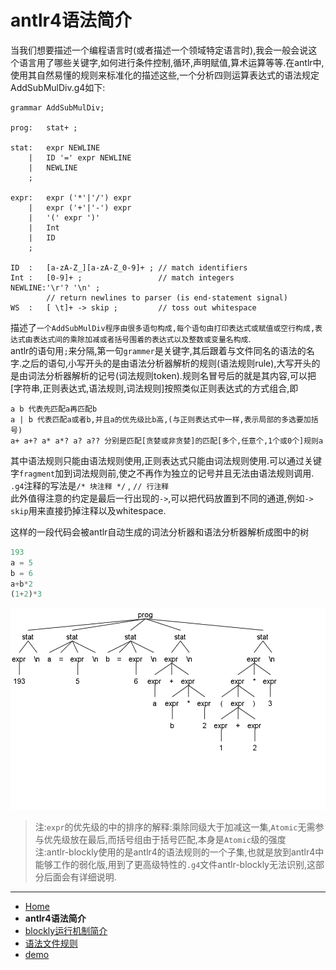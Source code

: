 # antlr4语法简介

当我们想要描述一个编程语言时(或者描述一个领域特定语言时),我会一般会说这个语言用了哪些关键字,如何进行条件控制,循环,声明赋值,算术运算等等.在antlr中,使用其自然易懂的规则来标准化的描述这些,一个分析四则运算表达式的语法规定AddSubMulDiv.g4如下:
``` antlr
grammar AddSubMulDiv;

prog:   stat+ ; 

stat:   expr NEWLINE
    |   ID '=' expr NEWLINE
    |   NEWLINE
    ;

expr:   expr ('*'|'/') expr
    |   expr ('+'|'-') expr
    |   '(' expr ')'
    |   Int
    |   ID
    ;

ID  :   [a-zA-Z_][a-zA-Z_0-9]+ ; // match identifiers
Int :   [0-9]+ ;                 // match integers
NEWLINE:'\r'? '\n' ; 
        // return newlines to parser (is end-statement signal)
WS  :   [ \t]+ -> skip ;         // toss out whitespace
```
描述了`一个AddSubMulDiv程序由很多语句构成,每个语句由打印表达式或赋值或空行构成,表达式由表达式间的乘除加减或者括号围着的表达式以及整数或变量名构成`.  
antlr的语句用`;`来分隔,第一句`grammer`是关键字,其后跟着与文件同名的语法的名字.之后的语句,小写开头的是由语法分析器解析的规则(语法规则rule),大写开头的是由词法分析器解析的记号(词法规则token).规则名冒号后的就是其内容,可以把[字符串,正则表达式,语法规则,词法规则]按照类似正则表达式的方式组合,即
```
a b 代表先匹配a再匹配b
a | b 代表匹配a或者b,并且a的优先级比b高,(与正则表达式中一样,表示局部的多选要加括号)
a+ a+? a* a*? a? a?? 分别是匹配[贪婪或非贪婪]的匹配[多个,任意个,1个或0个]规则a
```
其中语法规则只能由语法规则使用,正则表达式只能由词法规则使用.可以通过关键字`fragment`加到词法规则前,使之不再作为独立的记号并且无法由语法规则调用.  
`.g4`注释的写法是`/* 块注释 */` , `// 行注释`  
此外值得注意的约定是最后一行出现的`->`,可以把代码放置到不同的通道,例如`-> skip`用来直接扔掉注释以及whitespace.

这样的一段代码会被antlr自动生成的词法分析器和语法分析器解析成图中的树
``` js
193
a = 5
b = 6
a+b*2
(1+2)*3
```
![parse_tree](./img/expr_parse_tree.png)  

> 注:`expr`的优先级的中的排序的解释:乘除同级大于加减这一集,`Atomic`无需参与优先级放在最后,而括号组由于括号匹配,本身是`Atomic`级的强度  
> 注:antlr-blockly使用的是antlr4的语法规则的一个子集,也就是放到antlr4中能够工作的弱化版,用到了更高级特性的`.g4`文件antlr-blockly无法识别,这部分后面会有详细说明.

- - -

- [Home](README.md)  
- **antlr4语法简介**  
- [blockly运行机制简介](blockly.md)  
- [语法文件规则](grammerFile.md)  
- [demo](demo.md)  